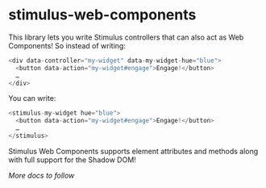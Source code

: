 # stimulus-web-components

This library lets you write Stimulus controllers that can also act as Web Components! So instead of writing:

```javascript
<div data-controller="my-widget" data-my-widget-hue="blue">
  <button data-action="my-widget#engage">Engage!</button>
  …
</div>
```

You can write:

```javascript
<stimulus-my-widget hue="blue">
  <button data-action="my-widget#engage">Engage!</button>
  …
</stimulus>
```

Stimulus Web Components supports element attributes and methods along with full support for the Shadow DOM!

_More docs to follow_
